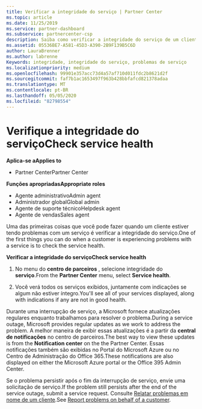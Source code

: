 ```yaml
---
title: Verificar a integridade do serviço | Partner Center
ms.topic: article
ms.date: 11/25/2019
ms.service: partner-dashboard
ms.subservice: partnercenter-csp
description: Saiba como verificar a integridade do serviço de um cliente quando eles enfrentam um problema com um serviço.
ms.assetid: 05536BE7-A581-45D3-A390-2B9F139B5C6D
author: LauraBrenner
ms.author: labrenne
Keywords: integridade, integridade do serviço, problemas de serviço
ms.localizationpriority: medium
ms.openlocfilehash: 99901e357acc73d4a57af710d011fdc2b8621d2f
ms.sourcegitcommit: faf7b1ac1653497f963b428bbfafcd821378adaa
ms.translationtype: MT
ms.contentlocale: pt-BR
ms.lasthandoff: 05/05/2020
ms.locfileid: "82798554"
---
```

# <a name="check-service-health"></a><span data-ttu-id="98175-104">Verifique a integridade do serviço</span><span class="sxs-lookup"><span data-stu-id="98175-104">Check service health</span></span>

<span data-ttu-id="98175-105">**Aplica-se a**</span><span class="sxs-lookup"><span data-stu-id="98175-105">**Applies to**</span></span>

- <span data-ttu-id="98175-106">Partner Center</span><span class="sxs-lookup"><span data-stu-id="98175-106">Partner Center</span></span>

<span data-ttu-id="98175-107">**Funções apropriadas**</span><span class="sxs-lookup"><span data-stu-id="98175-107">**Appropriate roles**</span></span>

- <span data-ttu-id="98175-108">Agente administrativo</span><span class="sxs-lookup"><span data-stu-id="98175-108">Admin agent</span></span>
- <span data-ttu-id="98175-109">Administrador global</span><span class="sxs-lookup"><span data-stu-id="98175-109">Global admin</span></span>
- <span data-ttu-id="98175-110">Agente de suporte técnico</span><span class="sxs-lookup"><span data-stu-id="98175-110">Helpdesk agent</span></span>
- <span data-ttu-id="98175-111">Agente de vendas</span><span class="sxs-lookup"><span data-stu-id="98175-111">Sales agent</span></span>

<span data-ttu-id="98175-112">Uma das primeiras coisas que você pode fazer quando um cliente estiver tendo problemas com um serviço é verificar a integridade do serviço.</span><span class="sxs-lookup"><span data-stu-id="98175-112">One of the first things you can do when a customer is experiencing problems with a service is to check the service health.</span></span>

<span data-ttu-id="98175-113">**Verificar a integridade do serviço**</span><span class="sxs-lookup"><span data-stu-id="98175-113">**Check service health**</span></span>

1.  <span data-ttu-id="98175-114">No menu do **centro de parceiros** , selecione integridade do **serviço**.</span><span class="sxs-lookup"><span data-stu-id="98175-114">From the **Partner Center** menu, select **Service health**.</span></span> 

2.  <span data-ttu-id="98175-115">Você verá todos os serviços exibidos, juntamente com indicações se algum não estiver íntegro.</span><span class="sxs-lookup"><span data-stu-id="98175-115">You'll see all of your services displayed, along with indications if any are not in good health.</span></span> 

<span data-ttu-id="98175-116">Durante uma interrupção de serviço, a Microsoft fornece atualizações regulares enquanto trabalhamos para resolver o problema.</span><span class="sxs-lookup"><span data-stu-id="98175-116">During a service outage, Microsoft provides regular updates as we work to address the problem.</span></span> <span data-ttu-id="98175-117">A melhor maneira de exibir essas atualizações é a partir da **central de notificações** no centro de parceiros.</span><span class="sxs-lookup"><span data-stu-id="98175-117">The best way to view these updates is from the **Notification center** on the the Partner Center.</span></span> <span data-ttu-id="98175-118">Essas notificações também são exibidas no Portal do Microsoft Azure ou no Centro de Administração do Office 365.</span><span class="sxs-lookup"><span data-stu-id="98175-118">These notifications are also displayed on either the Microsoft Azure portal or the Office 395 Admin Center.</span></span>

<span data-ttu-id="98175-119">Se o problema persistir após o fim da interrupção de serviço, envie uma solicitação de serviço.</span><span class="sxs-lookup"><span data-stu-id="98175-119">If the problem still persists after the end of the service outage, submit a service request.</span></span> <span data-ttu-id="98175-120">Consulte [Relatar problemas em nome de um cliente](report-problems-on-behalf-of-a-customer.md).</span><span class="sxs-lookup"><span data-stu-id="98175-120">See [Report problems on behalf of a customer](report-problems-on-behalf-of-a-customer.md).</span></span>

 

 



